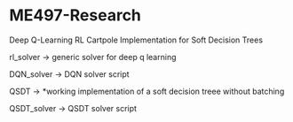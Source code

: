 # ME497-Research
Deep Q-Learning RL Cartpole Implementation for Soft Decision Trees 


rl_solver -> generic solver for deep q learning

DQN_solver -> DQN solver script

QSDT -> *working implementation of a soft decision treee without batching

QSDT_solver -> QSDT solver script
